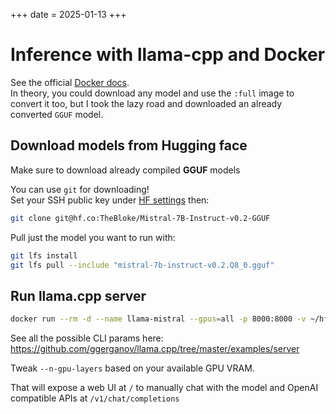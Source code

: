 +++
date = 2025-01-13
+++

# Inference with llama-cpp and Docker

See the official [Docker docs](https://github.com/ggerganov/llama.cpp/blob/master/docs/docker.md).  
In theory, you could download any model and use the `:full` image to convert it too, but I took the lazy road and downloaded an already converted `GGUF` model.

<!--more-->

## Download models from Hugging face

Make sure to download already compiled **GGUF** models

You can use `git` for downloading!  
Set your SSH public key under [HF settings](https://huggingface.co/settings/keys) then:

```bash
git clone git@hf.co:TheBloke/Mistral-7B-Instruct-v0.2-GGUF
```

Pull just the model you want to run with:
```bash
git lfs install
git lfs pull --include "mistral-7b-instruct-v0.2.Q8_0.gguf"
```

## Run llama.cpp server

```bash
docker run --rm -d --name llama-mistral --gpus=all -p 8000:8000 -v ~/hf-models:/models ghcr.io/ggerganov/llama.cpp:server-cuda -m /models/Mistral-7B-Instruct-v0.2-GGUF/mistral-7b-instruct-v0.2.Q8_0.gguf --port 8000 --host 0.0.0.0 --n-gpu-layers 100 --ctx-size 4096
```

See all the possible CLI params here: https://github.com/ggerganov/llama.cpp/tree/master/examples/server

Tweak `--n-gpu-layers` based on your available GPU VRAM.

That will expose a web UI at `/` to manually chat with the model and OpenAI compatible APIs at `/v1/chat/completions`